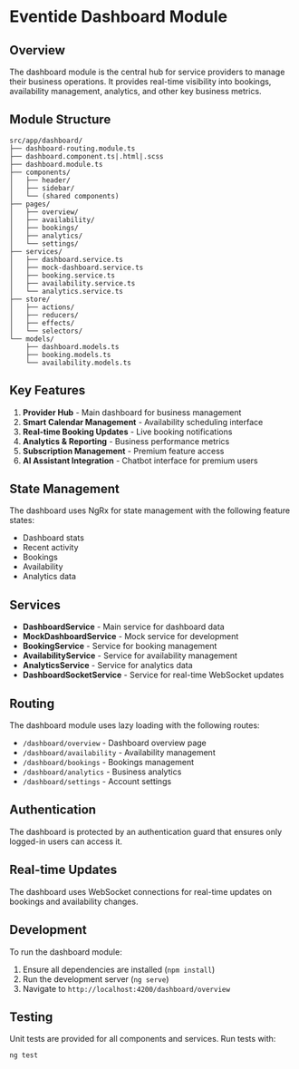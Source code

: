# Eventide Dashboard Module

## Overview
The dashboard module is the central hub for service providers to manage their business operations. It provides real-time visibility into bookings, availability management, analytics, and other key business metrics.

## Module Structure
```
src/app/dashboard/
├── dashboard-routing.module.ts
├── dashboard.component.ts|.html|.scss
├── dashboard.module.ts
├── components/
│   ├── header/
│   ├── sidebar/
│   └── (shared components)
├── pages/
│   ├── overview/
│   ├── availability/
│   ├── bookings/
│   ├── analytics/
│   └── settings/
├── services/
│   ├── dashboard.service.ts
│   ├── mock-dashboard.service.ts
│   ├── booking.service.ts
│   ├── availability.service.ts
│   └── analytics.service.ts
├── store/
│   ├── actions/
│   ├── reducers/
│   ├── effects/
│   └── selectors/
└── models/
    ├── dashboard.models.ts
    ├── booking.models.ts
    └── availability.models.ts
```

## Key Features
1. **Provider Hub** - Main dashboard for business management
2. **Smart Calendar Management** - Availability scheduling interface
3. **Real-time Booking Updates** - Live booking notifications
4. **Analytics & Reporting** - Business performance metrics
5. **Subscription Management** - Premium feature access
6. **AI Assistant Integration** - Chatbot interface for premium users

## State Management
The dashboard uses NgRx for state management with the following feature states:
- Dashboard stats
- Recent activity
- Bookings
- Availability
- Analytics data

## Services
- **DashboardService** - Main service for dashboard data
- **MockDashboardService** - Mock service for development
- **BookingService** - Service for booking management
- **AvailabilityService** - Service for availability management
- **AnalyticsService** - Service for analytics data
- **DashboardSocketService** - Service for real-time WebSocket updates

## Routing
The dashboard module uses lazy loading with the following routes:
- `/dashboard/overview` - Dashboard overview page
- `/dashboard/availability` - Availability management
- `/dashboard/bookings` - Bookings management
- `/dashboard/analytics` - Business analytics
- `/dashboard/settings` - Account settings

## Authentication
The dashboard is protected by an authentication guard that ensures only logged-in users can access it.

## Real-time Updates
The dashboard uses WebSocket connections for real-time updates on bookings and availability changes.

## Development
To run the dashboard module:
1. Ensure all dependencies are installed (`npm install`)
2. Run the development server (`ng serve`)
3. Navigate to `http://localhost:4200/dashboard/overview`

## Testing
Unit tests are provided for all components and services. Run tests with:
```
ng test
```